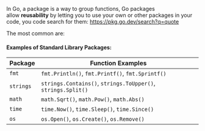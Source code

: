 In Go, a package is a way to group functions, Go packages allow **reusability** by letting you to use your own or other packages in your code, you code search for them:
https://pkg.go.dev/search?q=quote

The most common are:
#### Examples of Standard Library Packages:

|**Package**|**Function Examples**|
|---|---|
|`fmt`|`fmt.Println()`, `fmt.Printf()`, `fmt.Sprintf()`|
|`strings`|`strings.Contains()`, `strings.ToUpper()`, `strings.Split()`|
|`math`|`math.Sqrt()`, `math.Pow()`, `math.Abs()`|
|`time`|`time.Now()`, `time.Sleep()`, `time.Since()`|
|`os`|`os.Open()`, `os.Create()`, `os.Remove()`|
